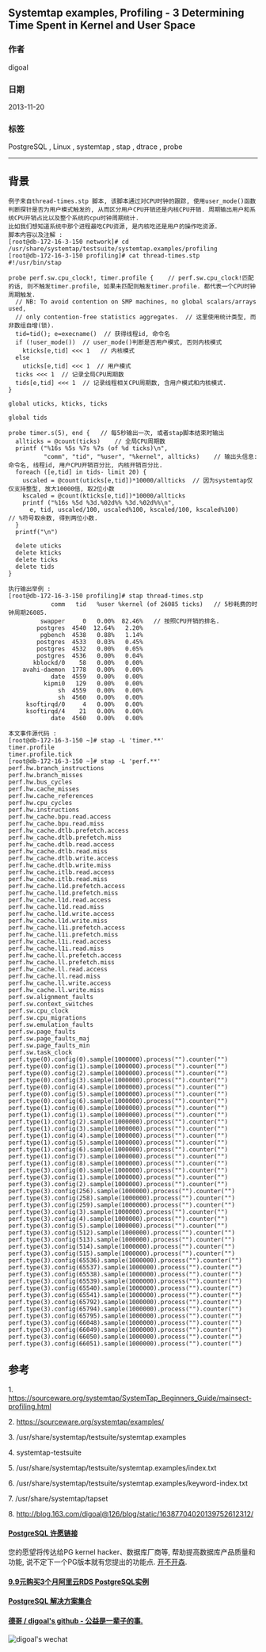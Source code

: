 ## Systemtap examples, Profiling - 3 Determining Time Spent in Kernel and User Space  
                                                                                                                                 
### 作者                                                                                                                             
digoal                                                                                                                               
                                                                                                                           
### 日期                                                                                                                                              
2013-11-20                                                                                                                      
                                                                                                                            
### 标签                                                                                                                           
PostgreSQL , Linux , systemtap , stap , dtrace , probe                                                                                                                            
                                                                                                                                                             
----                                                                                                                                     
                                                                                                                                                                         
## 背景        
```  
例子来自thread-times.stp 脚本, 该脚本通过对CPU时钟的跟踪, 使用user_mode()函数判断探针是否为用户模式触发的, 从而区分用户CPU开销还是内核CPU开销. 周期输出用户和系统CPU开销占比以及整个系统的cpu时钟周期统计.  
比如我们想知道系统中那个进程最吃CPU资源, 是内核吃还是用户的操作吃资源.  
脚本内容以及注解 :   
[root@db-172-16-3-150 network]# cd /usr/share/systemtap/testsuite/systemtap.examples/profiling  
[root@db-172-16-3-150 profiling]# cat thread-times.stp  
#!/usr/bin/stap  
  
probe perf.sw.cpu_clock!, timer.profile {    // perf.sw.cpu_clock!匹配的话, 则不触发timer.profile, 如果未匹配则触发timer.profile. 都代表一个CPU时钟周期触发.  
  // NB: To avoid contention on SMP machines, no global scalars/arrays used,  
  // only contention-free statistics aggregates.  // 这里使用统计类型, 而非数组自增(锁).   
  tid=tid(); e=execname()  // 获得线程id, 命令名  
  if (!user_mode())  // user_mode()判断是否用户模式, 否则内核模式  
    kticks[e,tid] <<< 1   // 内核模式  
  else  
    uticks[e,tid] <<< 1  // 用户模式  
  ticks <<< 1  // 记录全局CPU周期数  
  tids[e,tid] <<< 1  // 记录线程相关CPU周期数, 含用户模式和内核模式.  
}  
  
global uticks, kticks, ticks  
  
global tids  
  
probe timer.s(5), end {   // 每5秒输出一次, 或者stap脚本结束时输出  
  allticks = @count(ticks)    // 全局CPU周期数  
  printf ("%16s %5s %7s %7s (of %d ticks)\n",  
          "comm", "tid", "%user", "%kernel", allticks)    // 输出头信息: 命令名, 线程id, 用户CPU开销百分比, 内核开销百分比.   
  foreach ([e,tid] in tids- limit 20) {  
    uscaled = @count(uticks[e,tid])*10000/allticks  // 因为systemtap仅仅支持整型, 放大10000倍, 取2位小数  
    kscaled = @count(kticks[e,tid])*10000/allticks  
    printf ("%16s %5d %3d.%02d%% %3d.%02d%%\n",  
      e, tid, uscaled/100, uscaled%100, kscaled/100, kscaled%100)    // %符号取余数, 得到两位小数.  
  }  
  printf("\n")  
  
  delete uticks  
  delete kticks  
  delete ticks  
  delete tids  
}  
  
执行输出举例 :   
[root@db-172-16-3-150 profiling]# stap thread-times.stp  
            comm   tid   %user %kernel (of 26085 ticks)   // 5秒耗费的时钟周期26085.  
         swapper     0   0.00%  82.46%   // 按照CPU开销的排名.  
        postgres  4540  12.64%   2.20%  
         pgbench  4538   0.88%   1.14%  
        postgres  4533   0.03%   0.45%  
        postgres  4532   0.00%   0.05%  
        postgres  4536   0.00%   0.04%  
       kblockd/0    58   0.00%   0.00%  
    avahi-daemon  1778   0.00%   0.00%  
            date  4559   0.00%   0.00%  
          kipmi0   129   0.00%   0.00%  
              sh  4559   0.00%   0.00%  
              sh  4560   0.00%   0.00%  
     ksoftirqd/0     4   0.00%   0.00%  
     ksoftirqd/4    21   0.00%   0.00%  
            date  4560   0.00%   0.00%  
  
本文事件源代码 :   
[root@db-172-16-3-150 ~]# stap -L 'timer.**'  
timer.profile  
timer.profile.tick  
[root@db-172-16-3-150 ~]# stap -L 'perf.**'  
perf.hw.branch_instructions  
perf.hw.branch_misses  
perf.hw.bus_cycles  
perf.hw.cache_misses  
perf.hw.cache_references  
perf.hw.cpu_cycles  
perf.hw.instructions  
perf.hw_cache.bpu.read.access  
perf.hw_cache.bpu.read.miss  
perf.hw_cache.dtlb.prefetch.access  
perf.hw_cache.dtlb.prefetch.miss  
perf.hw_cache.dtlb.read.access  
perf.hw_cache.dtlb.read.miss  
perf.hw_cache.dtlb.write.access  
perf.hw_cache.dtlb.write.miss  
perf.hw_cache.itlb.read.access  
perf.hw_cache.itlb.read.miss  
perf.hw_cache.l1d.prefetch.access  
perf.hw_cache.l1d.prefetch.miss  
perf.hw_cache.l1d.read.access  
perf.hw_cache.l1d.read.miss  
perf.hw_cache.l1d.write.access  
perf.hw_cache.l1d.write.miss  
perf.hw_cache.l1i.prefetch.access  
perf.hw_cache.l1i.prefetch.miss  
perf.hw_cache.l1i.read.access  
perf.hw_cache.l1i.read.miss  
perf.hw_cache.ll.prefetch.access  
perf.hw_cache.ll.prefetch.miss  
perf.hw_cache.ll.read.access  
perf.hw_cache.ll.read.miss  
perf.hw_cache.ll.write.access  
perf.hw_cache.ll.write.miss  
perf.sw.alignment_faults  
perf.sw.context_switches  
perf.sw.cpu_clock  
perf.sw.cpu_migrations  
perf.sw.emulation_faults  
perf.sw.page_faults  
perf.sw.page_faults_maj  
perf.sw.page_faults_min  
perf.sw.task_clock  
perf.type(0).config(0).sample(1000000).process("").counter("")  
perf.type(0).config(1).sample(1000000).process("").counter("")  
perf.type(0).config(2).sample(1000000).process("").counter("")  
perf.type(0).config(3).sample(1000000).process("").counter("")  
perf.type(0).config(4).sample(1000000).process("").counter("")  
perf.type(0).config(5).sample(1000000).process("").counter("")  
perf.type(0).config(6).sample(1000000).process("").counter("")  
perf.type(1).config(0).sample(1000000).process("").counter("")  
perf.type(1).config(1).sample(1000000).process("").counter("")  
perf.type(1).config(2).sample(1000000).process("").counter("")  
perf.type(1).config(3).sample(1000000).process("").counter("")  
perf.type(1).config(4).sample(1000000).process("").counter("")  
perf.type(1).config(5).sample(1000000).process("").counter("")  
perf.type(1).config(6).sample(1000000).process("").counter("")  
perf.type(1).config(7).sample(1000000).process("").counter("")  
perf.type(1).config(8).sample(1000000).process("").counter("")  
perf.type(3).config(0).sample(1000000).process("").counter("")  
perf.type(3).config(1).sample(1000000).process("").counter("")  
perf.type(3).config(2).sample(1000000).process("").counter("")  
perf.type(3).config(256).sample(1000000).process("").counter("")  
perf.type(3).config(258).sample(1000000).process("").counter("")  
perf.type(3).config(259).sample(1000000).process("").counter("")  
perf.type(3).config(3).sample(1000000).process("").counter("")  
perf.type(3).config(4).sample(1000000).process("").counter("")  
perf.type(3).config(5).sample(1000000).process("").counter("")  
perf.type(3).config(512).sample(1000000).process("").counter("")  
perf.type(3).config(513).sample(1000000).process("").counter("")  
perf.type(3).config(514).sample(1000000).process("").counter("")  
perf.type(3).config(515).sample(1000000).process("").counter("")  
perf.type(3).config(65536).sample(1000000).process("").counter("")  
perf.type(3).config(65537).sample(1000000).process("").counter("")  
perf.type(3).config(65538).sample(1000000).process("").counter("")  
perf.type(3).config(65539).sample(1000000).process("").counter("")  
perf.type(3).config(65540).sample(1000000).process("").counter("")  
perf.type(3).config(65541).sample(1000000).process("").counter("")  
perf.type(3).config(65792).sample(1000000).process("").counter("")  
perf.type(3).config(65794).sample(1000000).process("").counter("")  
perf.type(3).config(65795).sample(1000000).process("").counter("")  
perf.type(3).config(66048).sample(1000000).process("").counter("")  
perf.type(3).config(66049).sample(1000000).process("").counter("")  
perf.type(3).config(66050).sample(1000000).process("").counter("")  
perf.type(3).config(66051).sample(1000000).process("").counter("")  
```  
  
## 参考  
1\. https://sourceware.org/systemtap/SystemTap_Beginners_Guide/mainsect-profiling.html  
  
2\. https://sourceware.org/systemtap/examples/  
  
3\. /usr/share/systemtap/testsuite/systemtap.examples  
  
4\. systemtap-testsuite  
  
5\. /usr/share/systemtap/testsuite/systemtap.examples/index.txt  
  
6\. /usr/share/systemtap/testsuite/systemtap.examples/keyword-index.txt  
  
7\. /usr/share/systemtap/tapset  
  
8\. http://blog.163.com/digoal@126/blog/static/16387704020139752612312/  
    
  
  
  
  
  
  
  
  
  
  
  
  
  
  
  
  
  
  
  
  
  
  
  
  
  
  
  
  
  
  
  
  
  
  
  
  
  
  
  
  
  
  
  
  
  
  
  
  
  
  
  
  
  
  
  
  
  
  
  
  
  
  
  
#### [PostgreSQL 许愿链接](https://github.com/digoal/blog/issues/76 "269ac3d1c492e938c0191101c7238216")
您的愿望将传达给PG kernel hacker、数据库厂商等, 帮助提高数据库产品质量和功能, 说不定下一个PG版本就有您提出的功能点. [开不开森](https://github.com/digoal/blog/issues/76 "269ac3d1c492e938c0191101c7238216").  
  
  
#### [9.9元购买3个月阿里云RDS PostgreSQL实例](https://www.aliyun.com/database/postgresqlactivity "57258f76c37864c6e6d23383d05714ea")
  
  
#### [PostgreSQL 解决方案集合](https://yq.aliyun.com/topic/118 "40cff096e9ed7122c512b35d8561d9c8")
  
  
#### [德哥 / digoal's github - 公益是一辈子的事.](https://github.com/digoal/blog/blob/master/README.md "22709685feb7cab07d30f30387f0a9ae")
  
  
![digoal's wechat](../pic/digoal_weixin.jpg "f7ad92eeba24523fd47a6e1a0e691b59")
  
